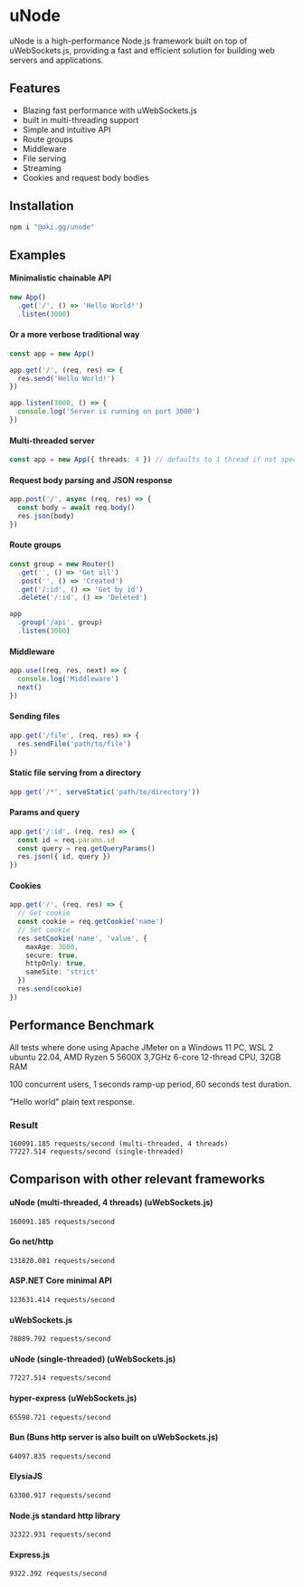 # uNode

uNode is a high-performance Node.js framework built on top of uWebSockets.js, providing a fast and efficient solution for building web servers and applications.

## Features

- Blazing fast performance with uWebSockets.js
- built in multi-threading support
- Simple and intuitive API
- Route groups
- Middleware
- File serving
- Streaming
- Cookies and request body bodies

## Installation

```bash
npm i "@oki.gg/unode"
```

## Examples

#### Minimalistic chainable API

```ts
new App()
  .get('/', () => 'Hello World!')
  .listen(3000)
```

#### Or a more verbose traditional way

```ts
const app = new App()

app.get('/', (req, res) => {
  res.send('Hello World!')
})

app.listen(3000, () => {
  console.log('Server is running on port 3000')
})
```

#### Multi-threaded server

```ts
const app = new App({ threads: 4 }) // defaults to 1 thread if not specified
```

#### Request body parsing and JSON response

```ts
app.post('/', async (req, res) => {
  const body = await req.body()
  res.json(body)
})	
```

#### Route groups

```ts
const group = new Router()
  .get('', () => 'Get all')
  .post('', () => 'Created')
  .get('/:id', () => 'Get by id')
  .delete('/:id', () => 'Deleted')

app
  .group('/api', group)
  .listen(3000)
```

#### Middleware

```ts
app.use((req, res, next) => {
  console.log('Middleware')
  next()
})
```

#### Sending files

```ts
app.get('/file', (req, res) => {
  res.sendFile('path/to/file')
})
```

#### Static file serving from a directory

```ts
app.get('/*', serveStatic('path/to/directory'))
```

#### Params and query

```ts
app.get('/:id', (req, res) => {
  const id = req.params.id
  const query = req.getQueryParams()
  res.json({ id, query })
})
```

#### Cookies

```ts
app.get('/', (req, res) => {
  // Get cookie
  const cookie = req.getCookie('name')
  // Set cookie
  res.setCookie('name', 'value', {
    maxAge: 3600,
    secure: true,
    httpOnly: true,
    sameSite: 'strict'
  })
  res.send(cookie)
})
```

## Performance Benchmark

All tests where done using Apache JMeter on a Windows 11 PC, WSL 2 ubuntu 22.04, AMD Ryzen 5 5600X 3,7GHz 6-core 12-thread CPU, 32GB RAM

100 concurrent users, 1 seconds ramp-up period, 60 seconds test duration.

"Hello world" plain text response.

### Result

```
160091.185 requests/second (multi-threaded, 4 threads)
77227.514 requests/second (single-threaded)
```

## Comparison with other relevant frameworks

#### uNode (multi-threaded, 4 threads) (uWebSockets.js)

```
160091.185 requests/second
```

#### Go net/http

```
131820.081 requests/second
```

#### ASP.NET Core minimal API

```
123631.414 requests/second
```

#### uWebSockets.js

```
78089.792 requests/second
```

#### uNode (single-threaded) (uWebSockets.js)

```
77227.514 requests/second
```

#### hyper-express (uWebSockets.js)

```
65598.721 requests/second
```

#### Bun (Buns http server is also built on uWebSockets.js)

```
64097.835 requests/second
```

#### ElysiaJS

```
63300.917 requests/second
```

#### Node.js standard http library

```
32322.931 requests/second
```

#### Express.js

```
9322.392 requests/second
```
